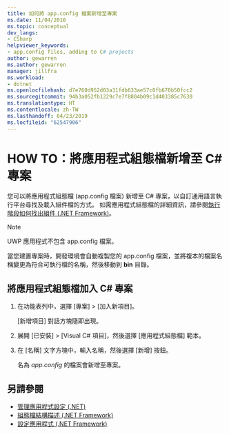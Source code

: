 ```yaml
---
title: 如何將 app.config 檔案新增至專案
ms.date: 11/04/2016
ms.topic: conceptual
dev_langs:
- CSharp
helpviewer_keywords:
- app.config files, adding to C# projects
author: gewarren
ms.author: gewarren
manager: jillfra
ms.workload:
- dotnet
ms.openlocfilehash: d7e760d952d03a31fdb633ae57c0fb670b50fcc2
ms.sourcegitcommit: 94b3a052fb1229c7e7f8804b09c1d403385c7630
ms.translationtype: HT
ms.contentlocale: zh-TW
ms.lasthandoff: 04/23/2019
ms.locfileid: "62547906"
---
```

# <a name="how-to-add-an-application-configuration-file-to-a-c-project"></a>HOW TO：將應用程式組態檔新增至 C# 專案

您可以將應用程式組態檔 (app.config 檔案) 新增至 C# 專案，以自訂通用語言執行平台尋找及載入組件檔的方式。 如需應用程式組態檔的詳細資訊，請參閱[執行階段如何找出組件 (.NET Framework)](/dotnet/framework/deployment/how-the-runtime-locates-assemblies)。

> [!NOTE]
> UWP 應用程式不包含 app.config 檔案。

當您建置專案時，開發環境會自動複製您的 app.config 檔案，並將複本的檔案名稱變更為符合可執行檔的名稱，然後移動到 **bin** 目錄。

## <a name="to-add-an-application-configuration-file-to-a-c-project"></a>將應用程式組態檔加入 C# 專案

1. 在功能表列中，選擇 [專案] > [加入新項目]。

     [新增項目] 對話方塊隨即出現。

1. 展開 [已安裝] > [Visual C# 項目]，然後選擇 [應用程式組態檔] 範本。

1. 在 [名稱] 文字方塊中，輸入名稱，然後選擇 [新增] 按鈕。

     名為 *app.config* 的檔案會新增至專案。

## <a name="see-also"></a>另請參閱

- [管理應用程式設定 (.NET)](../ide/managing-application-settings-dotnet.md)
- [組態檔結構描述 (.NET Framework)](/dotnet/framework/configure-apps/file-schema/index)
- [設定應用程式 (.NET Framework)](/dotnet/framework/configure-apps/index)